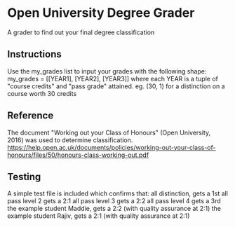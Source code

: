 # Open University Degree Grader

A grader to find out your final degree classification

## Instructions

Use the my_grades list to input your grades with the following shape:
my_grades = [[YEAR1], [YEAR2], [YEAR3]]
where each YEAR is a tuple of "course credits" and "pass grade" attained.
eg. (30, 1) for a distinction on a course worth 30 credits

## Reference

The document "Working out your Class of Honours" (Open University, 2016) was used to determine classification.
https://help.open.ac.uk/documents/policies/working-out-your-class-of-honours/files/50/honours-class-working-out.pdf

## Testing

A simple test file is included which confirms that:
all distinction, gets a 1st
all pass level 2 gets a 2:1
all pass level 3 gets a 2:2
all pass level 4 gets a 3rd
the example student Maddie, gets a 2:2 (with quality assurance at 2:1)
the example student Rajiv, gets a 2:1 (with quality assurance at 2:1)
